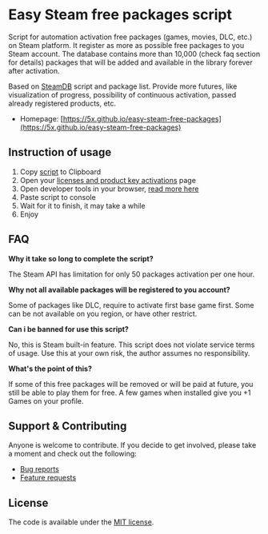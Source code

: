 # Easy Steam free packages script

Script for automation activation free packages (games, movies, DLC, etc.) on Steam platform. It register as more as possible free packages to you Steam account.
The database contains more than 10,000 (check faq section for details) packages that will be added and available in the library forever after activation.

Based on [SteamDB](https://steamdb.info/freepackages/) script and package list. Provide more futures, like visualization of progress, possibility of continuous activation, passed already registered products, etc.

* Homepage: [https://5x.github.io/easy-steam-free-packages](https://5x.github.io/easy-steam-free-packages)

## Instruction of usage

1. Copy [script](https://github.com/5x/easy-steam-free-packages/blob/master/dist/easysfp.js) to Clipboard
1. Open your [licenses and product key activations](https://store.steampowered.com/account/licenses/) page
1. Open developer tools in your browser, [read more here](https://webmasters.stackexchange.com/a/77337)
1. Paste script to console
1. Wait for it to finish, it may take a while
1. Enjoy

## FAQ
**Why it take so long to complete the script?**

The Steam API has limitation for only 50 packages activation per one hour.
 
**Why not all available packages will be registered to you account?**

Some of packages like DLC, require to activate first base game first. Some can be not available on you region, or have other restrict.

**Can i be banned for use this script?**

No, this is Steam built-in feature. This script does not violate service terms of usage. Use this at your own risk, the author assumes no responsibility.

**What's the point of this?**

If some of this free packages will be removed or will be paid at future, you still be able to play them for free. A few games when installed give you +1 Games on your profile.


## Support & Contributing
Anyone is welcome to contribute. If you decide to get involved, please take a moment and check out the following:

* [Bug reports](.github/ISSUE_TEMPLATE/bug_report.md)
* [Feature requests](.github/ISSUE_TEMPLATE/feature_request.md)

## License

The code is available under the [MIT license](LICENSE).
